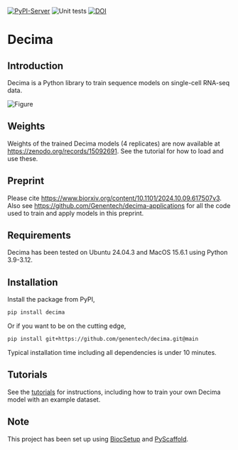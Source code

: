 [![PyPI-Server](https://img.shields.io/pypi/v/decima.svg)](https://pypi.org/project/decima/)
![Unit tests](https://github.com/genentech/decima/actions/workflows/run-tests.yml/badge.svg)
[![DOI](https://zenodo.org/badge/870361048.svg)](https://doi.org/10.5281/zenodo.15319897)

# Decima

## Introduction
Decima is a Python library to train sequence models on single-cell RNA-seq data.

![Figure](assets/fig1.png)

## Weights
Weights of the trained Decima models (4 replicates) are now available at https://zenodo.org/records/15092691. See the tutorial for how to load and use these.

## Preprint
Please cite https://www.biorxiv.org/content/10.1101/2024.10.09.617507v3. Also see https://github.com/Genentech/decima-applications for all the code used to train and apply models in this preprint.

## Requirements
Decima has been tested on Ubuntu 24.04.3 and MacOS 15.6.1 using Python 3.9-3.12.

## Installation

Install the package from PyPI,

```sh
pip install decima
```

Or if you want to be on the cutting edge,

```sh
pip install git+https://github.com/genentech/decima.git@main
```
Typical installation time including all dependencies is under 10 minutes.

## Tutorials
See the [tutorials](docs/tutorials) for instructions, including how to train your own Decima model with an example dataset.

<!-- biocsetup-notes -->

## Note

This project has been set up using [BiocSetup](https://github.com/biocpy/biocsetup)
and [PyScaffold](https://pyscaffold.org/).
